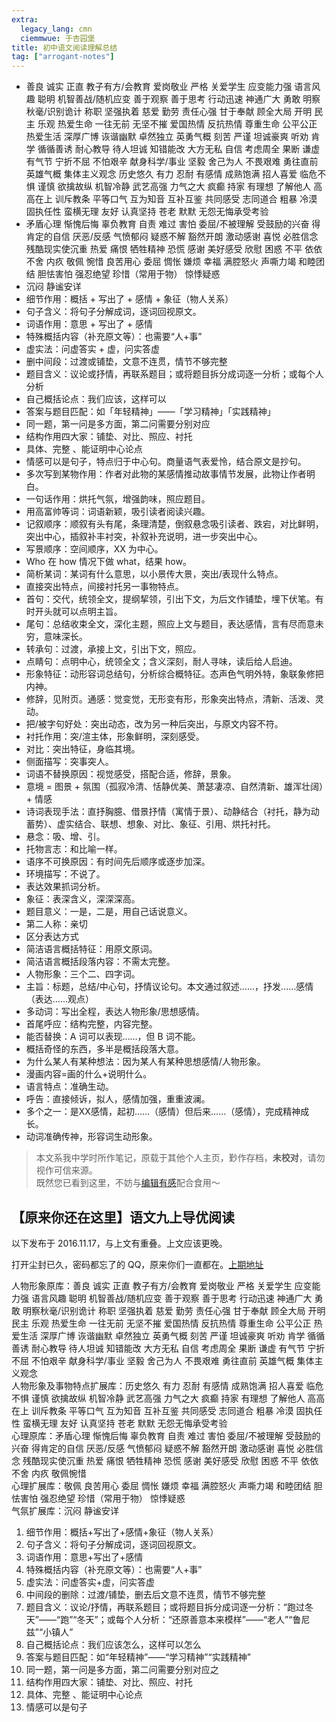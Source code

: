 ```yaml
---
extra:
  legacy_lang: cmn
  ciemmwue: 于杏园堡
title: 初中语文阅读理解总结
tag: ["arrogant-notes"]
---
```


+ 善良 诚实 正直 教子有方/会教育 爱岗敬业 严格 关爱学生 应变能力强 语言风趣 聪明 机智善战/随机应变 善于观察 善于思考 行动迅速 神通广大 勇敢 明察秋毫/识别诡计 称职 坚强执着 慈爱 勤劳 责任心强 甘于奉献 顾全大局 开明 民主 乐观 热爱生命 一往无前 无坚不摧 爱国热情 反抗热情 尊重生命 公平公正 热爱生活 深厚广博 诙谐幽默 卓然独立 英勇气概 刻苦 严谨 坦诚豪爽 听劝 肯学 循循善诱 耐心教导 待人坦诚 知错能改 大方无私 自信 考虑周全 果断 谦虚 有气节 宁折不屈 不怕艰辛 献身科学/事业 坚毅 舍己为人 不畏艰难 勇往直前 英雄气概 集体主义观念 历史悠久 有力 忍耐 有感情  成熟饱满 招人喜爱 临危不惧 谨慎 欲擒故纵 机智冷静 武艺高强 力气之大 疯癫 持家 有理想 了解他人 高高在上 训斥教条 平等口气 互为知音 互补互鉴 共同感受 志同道合 粗暴 冷漠 固执任性 蛮横无理 友好 认真坚持 苍老 默默 无怨无悔承受考验<!-- more -->
+ 矛盾心理 惭愧后悔 辜负教育 自责 难过 害怕 委屈/不被理解 受鼓励的兴奋 得肯定的自信 厌恶/反感 气愤郁闷 疑惑不解 豁然开朗 激动感谢 喜悦 必胜信念 残酷现实使沉重 热爱 痛恨 牺牲精神 恐慌 感谢 美好感受 欣慰 困惑 不平 依依不舍 内疚 敬佩 惋惜  良苦用心 委屈 惆怅 嫌烦 幸福 满腔怒火 声嘶力竭 和睦团结 胆怯害怕 强忍绝望 珍惜（常用于物） 惊悸疑惑
+ 沉闷 静谧安详
+ 细节作用：概括 + 写出了 + 感情 + 象征（物人关系）
+ 句子含义：将句子分解成词，逐词回视原文。
+ 词语作用：意思 + 写出了 + 感情 
+ 特殊概括内容（补充原文等）：也需要“人+事” 
+ 虚实法：问虚答实 + 虚，问实答虚 
+ 删中间段：过渡或铺垫，文意不连贯，情节不够完整
+ 题目含义：议论或抒情，再联系题目；或将题目拆分成词逐一分析；或每个人分析 
+ 自己概括论点：我们应该，这样可以
+ 答案与题目匹配：如「年轻精神」——「学习精神」「实践精神」 
+ 同一题，第一问是多方面，第二问需要分别对应 
+ 结构作用四大家：铺垫、对比、照应、衬托 
+ 具体、完整 、能证明中心论点
+ 情感可以是句子，特点归于中心句。商量语气表爱怜，结合原文是抄句。
+ 多次写到某物作用：作者对此物的某感情推动故事情节发展，此物让作者明白。
+ 一句话作用：烘托气氛，增强韵味，照应题目。
+ 用高富帅等词：词语新颖，吸引读者阅读兴趣。
+ 记叙顺序：顺叙有头有尾，条理清楚，倒叙悬念吸引读者、跌宕，对比鲜明，突出中心，插叙补丰衬突，补叙补充说明，进一步突出中心。
+ 写景顺序：空间顺序，XX 为中心。
+ Who 在 how 情况下做 what，结果 how。
+ 简析某词：某词有什么意思，以小景传大景，突出/表现什么特点。
+ 直接突出特点，间接衬托另一事物特点。
+ 首句：交代，统领全文，提纲挈领，引出下文，为后文作铺垫，埋下伏笔。有时开头就可以点明主旨。
+ 尾句：总结收束全文，深化主题，照应上文与题目，表达感情，言有尽而意未穷，意味深长。
+ 转承句：过渡，承接上文，引出下文，照应。
+ 点睛句：点明中心，统领全文；含义深刻，耐人寻味，读后给人启迪。
+ 形象特征：动形容词总结句，分析综合概特征。态声色气明外特，象联象修把内神。
+ 修辞，见附页。通感：觉变觉，无形变有形，形象突出特点，清新、活泼、灵动。
+ 把/被字句好处：突出动态，改为另一种后突出，与原文内容不符。
+ 衬托作用：突/渲主体，形象鲜明，深刻感受。
+ 对比：突出特征，身临其境。
+ 侧面描写：突事突人。
+ 词语不替换原因：视觉感受，搭配合适，修辞，景象。
+ 意境 = 图景 + 氛围（孤寂冷清、恬静优美、萧瑟凄凉、自然清新、雄浑壮阔）+ 情感
+ 诗词表现手法：直抒胸臆、借景抒情（寓情于景）、动静结合（衬托，静为动蓄势）、虚实结合、联想、想象、对比、象征、引用、烘托衬托。
+ 悬念：吸、增、引。
+ 托物言志：和比喻一样。
+ 语序不可换原因：有时间先后顺序或逐步加深。
+ 环境描写：不说了。
+ 表达效果抓词分析。
+ 象征：表深含义，深深深高。
+ 题目意义：一是，二是，用自己话说意义。
+ 第二人称：亲切
+ 区分表达方式
+ 简洁语言概括特征：用原文原词。
+ 简洁语言概括段落内容：不需太完整。
+ 人物形象：三个二、四字词。
+ 主旨：标题，总结/中心句，抒情议论句。本文通过叙述……，抒发……感情（表达……观点）
+ 多动词：写出全程，表达人物形象/思想感情。
+ 首尾呼应：结构完整，内容完整。
+ 能否替换：A 词可以表现……，但 B 词不能。
+ 概括奇怪的东西，多半是概括段落大意。
+ 为什么某人有某种想法：因为某人有某种思想感情/人物形象。
+ 漫画内容=画的什么+说明什么。
+ 语言特点：准确生动。
+ 呼告：直接倾诉，拟人，感情加强，重重波澜。
+ 多个之一：是XX感情，起初……（感情）但后来……（感情），完成精神成长。
+ 动词准确传神，形容词生动形象。

> 本文系我中学时所作笔记，原载于其他个人主页，㝻作存档，**未校对**，请勿视作可信来源。  
> 既然您已看到这里，不妨与[编辑有感](/tags/arrogant-notes)配合食用～

## 【原来你还在这里】语文九上导优阅读

<p class="ml-smaller">以下发布于 2016.11.17，与上文有重叠。上文应该更晚。</p>

打开尘封已久，密码都忘了的 QQ，原来你们一直都在。[上期地址](#)

人物形象原库：善良 诚实 正直 教子有方/会教育 爱岗敬业 严格 关爱学生 应变能力强 语言风趣 聪明 机智善战/随机应变 善于观察 善于思考 行动迅速 神通广大 勇敢 明察秋毫/识别诡计 称职 坚强执着 慈爱 勤劳 责任心强 甘于奉献 顾全大局 开明 民主 乐观 热爱生命 一往无前 无坚不摧 爱国热情 反抗热情 尊重生命 公平公正 热爱生活 深厚广博 诙谐幽默 卓然独立 英勇气概 刻苦 严谨 坦诚豪爽 听劝 肯学 循循善诱 耐心教导 待人坦诚 知错能改 大方无私 自信 考虑周全 果断 谦虚 有气节 宁折不屈 不怕艰辛 献身科学/事业 坚毅 舍己为人 不畏艰难 勇往直前 英雄气概 集体主义观念   
人物形象及事物特点扩展库：历史悠久 有力 忍耐 有感情  成熟饱满 招人喜爱 临危不惧 谨慎 欲擒故纵 机智冷静 武艺高强 力气之大 疯癫 持家 有理想 了解他人 高高在上 训斥教条 平等口气 互为知音 互补互鉴 共同感受 志同道合 粗暴 冷漠 固执任性 蛮横无理 友好 认真坚持 苍老 默默 无怨无悔承受考验  
心理原库：矛盾心理 惭愧后悔 辜负教育 自责 难过 害怕 委屈/不被理解 受鼓励的兴奋 得肯定的自信 厌恶/反感 气愤郁闷 疑惑不解 豁然开朗 激动感谢 喜悦 必胜信念 残酷现实使沉重 热爱 痛恨 牺牲精神 恐慌 感谢 美好感受 欣慰 困惑 不平 依依不舍 内疚 敬佩惋惜  
心理扩展库：敬佩 良苦用心 委屈 惆怅 嫌烦 幸福 满腔怒火 声嘶力竭 和睦团结 胆怯害怕 强忍绝望 珍惜（常用于物） 惊悸疑惑  
气氛扩展库：沉闷 静谧安详

1. 细节作用：概括+写出了+感情+象征（物人关系）
2. 句子含义：将句子分解成词，逐词回视原文。
3. 词语作用：意思+写出了+感情 
4. 特殊概括内容（补充原文等）：也需要“人+事” 
5. 虚实法：问虚答实+虚，问实答虚 
6. 中间段的删除：过渡/铺垫，删去后文意不连贯，情节不够完整
7. 题目含义：议论/抒情，再联系题目；或将题目拆分成词逐一分析：“跑过冬天”——“跑”“冬天”；或每个人分析：“还原善意本来模样”——“老人”“鲁尼兹”“小镇人”
8. 自己概括论点：我们应该怎么，这样可以怎么 
9. 答案与题目匹配：如“年轻精神”——“学习精神”“实践精神” 
10. 同一题，第一问是多方面，第二问需要分别对应之 
11. 结构作用四大家：铺垫、对比、照应、衬托 
12. 具体、完整 、能证明中心论点
13. 情感可以是句子
